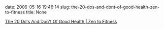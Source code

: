 date: 2009-05-16 19:46:14
slug: the-20-dos-and-dont-of-good-health-zen-to-fitness
title: None

[The 20 Do's And Don't Of Good Health | Zen to Fitness](http://zentofitness.com/the-20-dos-and-dont-of-living-the-life/)

